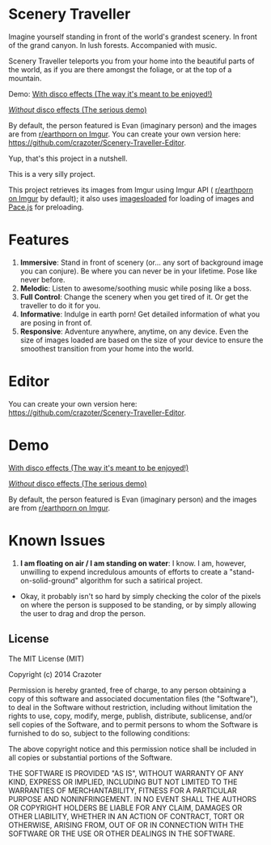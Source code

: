 # Scenery Traveller
Imagine yourself standing in front of the world's grandest scenery. In front of the grand canyon. In lush forests. Accompanied with music. 

Scenery Traveller teleports you from your home into the beautiful parts of the world, as if you are there amongst the foliage, or at the top of a mountain.

Demo:
[With disco effects (The way it's meant to be enjoyed!)](https://crazoter.github.io/Scenery-Traveller/scenery_slideshow-disco.html)

[*Without* disco effects (The serious demo)](https://crazoter.github.io/Scenery-Traveller/scenery_slideshow.html?id=4ojMLPg)

By default, the person featured is Evan (imaginary person) and the images are from [r/earthporn on Imgur](http://imgur.com/r/earthporn). You can create your own version here: https://github.com/crazoter/Scenery-Traveller-Editor.

Yup, that's this project in a nutshell.

This is a very silly project.

This project retrieves its images from Imgur using Imgur API ( [r/earthporn on Imgur](http://imgur.com/r/earthporn) by default); it also uses [imagesloaded](https://github.com/desandro/imagesloaded) for loading of images and [Pace.js](https://github.com/HubSpot/pace) for preloading.

# Features
1. **Immersive**: Stand in front of scenery (or... any sort of background image you can conjure). Be where you can never be in your lifetime. Pose like never before.
2. **Melodic**: Listen to awesome/soothing music while posing like a boss.
3. **Full Control**: Change the scenery when you get tired of it. Or get the traveller to do it for you.
4. **Informative**: Indulge in earth porn! Get detailed information of what you are posing in front of.
5. **Responsive**: Adventure anywhere, anytime, on any device. Even the size of images loaded are based on the size of your device to ensure the smoothest transition from your home into the world.

# Editor
You can create your own version here: https://github.com/crazoter/Scenery-Traveller-Editor.

# Demo
[With disco effects (The way it's meant to be enjoyed!)](https://crazoter.github.io/Scenery-Traveller/scenery_slideshow-disco.html)

[*Without* disco effects (The serious demo)](https://crazoter.github.io/Scenery-Traveller/scenery_slideshow.html)

By default, the person featured is Evan (imaginary person) and the images are from [r/earthporn on Imgur](http://imgur.com/r/earthporn). 

# Known Issues
1. **I am floating on air / I am standing on water**: I know. I am, however, unwilling to expend incredulous amounts of efforts to create a "stand-on-solid-ground" algorithm for such a satirical project.
  * Okay, it probably isn't so hard by simply checking the color of the pixels on where the person is supposed to be standing, or by simply allowing the user to drag and drop the person.


License
-----------------------
The MIT License (MIT)

Copyright (c) 2014 Crazoter

Permission is hereby granted, free of charge, to any person obtaining a copy of this software and associated documentation files (the "Software"), to deal in the Software without restriction, including without limitation the rights to use, copy, modify, merge, publish, distribute, sublicense, and/or sell copies of the Software, and to permit persons to whom the Software is furnished to do so, subject to the following conditions:

The above copyright notice and this permission notice shall be included in all copies or substantial portions of the Software.

THE SOFTWARE IS PROVIDED "AS IS", WITHOUT WARRANTY OF ANY KIND, EXPRESS OR IMPLIED, INCLUDING BUT NOT LIMITED TO THE WARRANTIES OF MERCHANTABILITY, FITNESS FOR A PARTICULAR PURPOSE AND NONINFRINGEMENT. IN NO EVENT SHALL THE AUTHORS OR COPYRIGHT HOLDERS BE LIABLE FOR ANY CLAIM, DAMAGES OR OTHER LIABILITY, WHETHER IN AN ACTION OF CONTRACT, TORT OR OTHERWISE, ARISING FROM, OUT OF OR IN CONNECTION WITH THE SOFTWARE OR THE USE OR OTHER DEALINGS IN THE SOFTWARE.